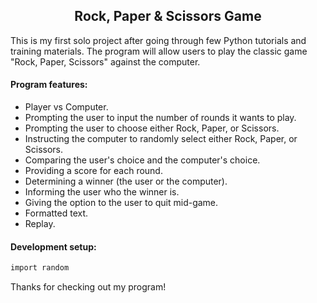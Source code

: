 <h2 align="center">Rock, Paper & Scissors Game</h2>

This is my first solo project after going through few Python tutorials and training materials. The program will allow users to play the classic game "Rock, Paper, Scissors" against the computer.

<h4>Program features:</h4>

- Player vs Computer.
- Prompting the user to input the number of rounds it wants to play.
- Prompting the user to choose either Rock, Paper, or Scissors.
- Instructing the computer to randomly select either Rock, Paper, or Scissors.
- Comparing the user's choice and the computer's choice.
- Providing a score for each round.
- Determining a winner (the user or the computer).
- Informing the user who the winner is.
- Giving the option to the user to quit mid-game.
- Formatted text.
- Replay.

<h4>Development setup:</h4>

```sh
import random

```


Thanks for checking out my program!

